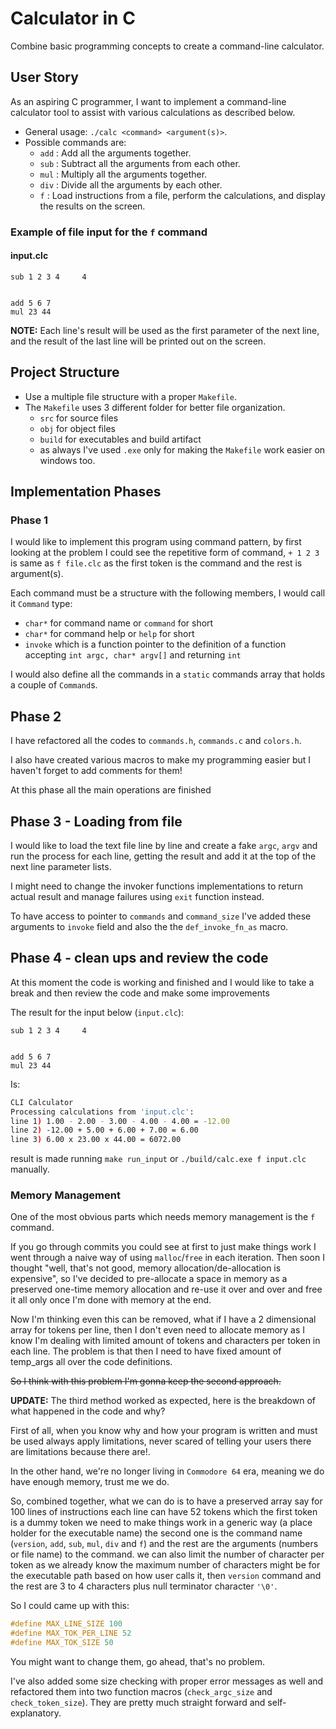# Calculator in C

Combine basic programming concepts to create a command-line calculator.

## User Story

As an aspiring C programmer, I want to implement a command-line calculator tool to assist with various calculations as described below.

- General usage: `./calc <command> <argument(s)>`.
- Possible commands are:
  - `add` : Add all the arguments together.
  - `sub` : Subtract all the arguments from each other.
  - `mul` : Multiply all the arguments together.
  - `div` : Divide all the arguments by each other.
  - `f` : Load instructions from a file, perform the calculations, and display the results on the screen.

### Example of file input for the `f` command

#### **input.clc**

```plain
sub 1 2 3 4     4


add 5 6 7
mul 23 44
```

**NOTE:** Each line's result will be used as the first parameter of the next line, and the result of the last line will be printed out on the screen.

## Project Structure

- Use a multiple file structure with a proper `Makefile`.
- The `Makefile` uses 3 different folder for better file organization.
  - `src` for source files
  - `obj` for object files
  - `build` for executables and build artifact
  - as always I've used `.exe` only for making the `Makefile` work easier on windows too.

## Implementation Phases

### Phase 1

I would like to implement this program using command pattern, by first looking at the problem I could see the repetitive form of command, `+ 1 2 3` is same as `f file.clc` as the first token is the command and the rest is argument(s).

Each command must be a structure with the following members, I would call it `Command` type:

- `char*` for command name or `command` for short
- `char*` for command help or `help` for short
- `invoke` which is a function pointer to the definition of a function accepting `int argc, char* argv[]` and returning `int`

I would also define all the commands in a `static` commands array that holds a couple of `Command`s.

## Phase 2

I have refactored all the codes to `commands.h`, `commands.c` and `colors.h`.

I also have created various macros to make my programming easier but I haven't forget to add comments for them!

At this phase all the main operations are finished

## Phase 3 - Loading from file

I would like to load the text file line by line and create a fake `argc`, `argv` and run the process for each line, getting the result and
add it at the top of the next line parameter lists.

I might need to change the invoker functions implementations to return actual result and manage failures using `exit` function instead.

To have access to pointer to `commands` and `command_size` I've added these arguments to `invoke` field and also the the `def_invoke_fn_as` macro.

## Phase 4 - clean ups and review the code

At this moment the code is working and finished and I would like to take a break and then review the code and make some improvements

The result for the input below (`input.clc`):

```plain
sub 1 2 3 4     4


add 5 6 7
mul 23 44

```

Is:

```bash
CLI Calculator
Processing calculations from 'input.clc':
line 1) 1.00 - 2.00 - 3.00 - 4.00 - 4.00 = -12.00
line 2) -12.00 + 5.00 + 6.00 + 7.00 = 6.00
line 3) 6.00 x 23.00 x 44.00 = 6072.00
```

result is made running `make run_input` or `./build/calc.exe f input.clc` manually.

### Memory Management

One of the most obvious parts which needs memory management is the `f` command.

If you go through commits you could see at first to just make things work I went through a naive way of using `malloc`/`free` in each
iteration. Then soon I thought "well, that's not good, memory allocation/de-allocation is expensive", so I've decided to pre-allocate a space
in memory as a preserved one-time memory allocation and re-use it over and over and free it all only once I'm done with memory at the end.

Now I'm thinking even this can be removed, what if I have a 2 dimensional array for tokens per line, then I don't even need to allocate memory as
I know I'm dealing with limited amount of tokens and characters per token in each line. The problem is that then I need to have fixed amount of
temp_args all over the code definitions.

~~So I think with this problem I'm gonna keep the second approach.~~

**UPDATE:** The third method worked as expected, here is the breakdown of what happened in the code and why?

First of all, when you know why and how your program is written and must be used always apply limitations, never scared of telling
your users there are limitations because there are!.

In the other hand, we're no longer living in `Commodore 64` era, meaning we do have enough memory, trust me we do.

So, combined together, what we can do is to have a preserved array say for 100 lines of instructions each line can have 52 tokens which the first token is a dummy token we need to make things work
in a generic way (a place holder for the executable name) the second one is the command name (`version`, `add`, `sub`, `mul`, `div` and `f`) and the rest are the arguments (numbers or file name) to the command.
we can also limit the number of character per token as we already know the maximum number of characters might be for the executable path based on how user calls it, then `version` command and the rest are 3 to 4 characters
plus null terminator character `'\0'`.

So I could came up with this:

```c
#define MAX_LINE_SIZE 100
#define MAX_TOK_PER_LINE 52
#define MAX_TOK_SIZE 50
```

You might want to change them, go ahead, that's no problem.

I've also added some size checking with proper error messages as well and refactored them into two function macros (`check_argc_size` and `check_token_size`). They are pretty much straight forward and self-explanatory.
